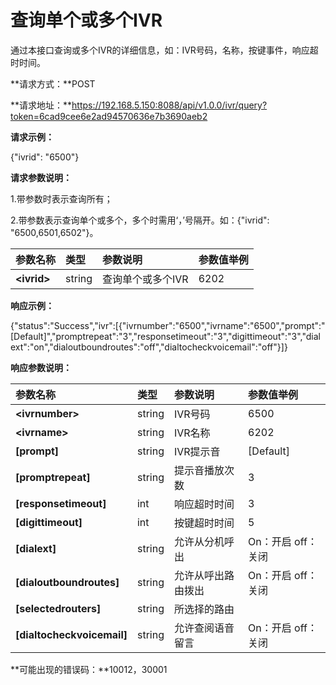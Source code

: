 

# 查询单个或多个IVR

通过本接口查询或多个IVR的详细信息，如：IVR号码，名称，按键事件，响应超时时间。

**请求方式：**POST

**请求地址：**https://192.168.5.150:8088/api/v1.0.0/ivr/query?token=6cad9cee6e2ad94570636e7b3690aeb2

**请求示例：**

{"ivrid": "6500"}

**请求参数说明：**

1.带参数时表示查询所有；

2.带参数表示查询单个或多个，多个时需用‘，’号隔开。如：{"ivrid": "6500,6501,6502"}。

| 参数名称 | 类型 | 参数说明 | 参数值举例 |
| :--- | :--- | :--- | :--- |
| **&lt;ivrid&gt;** | string | 查询单个或多个IVR | 6202 |

**响应示例：**

{"status":"Success","ivr":\[{"ivrnumber":"6500","ivrname":"6500","prompt":"\[Default\]","promptrepeat":"3","responsetimeout":"3","digittimeout":"3","dialext":"on","dialoutboundroutes":"off","dialtocheckvoicemail":"off"}\]}

**响应参数说明：**

| 参数名称 | 类型 | 参数说明 | 参数值举例 |
| :--- | :--- | :--- | :--- |
| **&lt;ivrnumber&gt;** | string | IVR号码 | 6500 |
| **&lt;ivrname&gt;** | string | IVR名称 | 6202 |
| **\[prompt\]** | string | IVR提示音 | \[Default\] |
| **\[promptrepeat\]** | string | 提示音播放次数 | 3 |
| **\[responsetimeout\]** | int | 响应超时时间 | 3 |
| **\[digittimeout\]** | int | 按键超时时间 | 5 |
| **\[dialext\]** | string | 允许从分机呼出 | On：开启 off：关闭 |
| **\[dialoutboundroutes\]** | string | 允许从呼出路由拨出 | On：开启 off：关闭 |
| **\[selectedrouters\]** | string | 所选择的路由 |  |
| **\[dialtocheckvoicemail\]** | string | 允许查阅语音留言 | On：开启 off：关闭 |

**可能出现的错误码：**10012，30001

